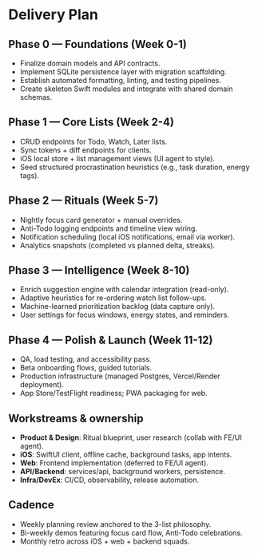 # Delivery Plan

## Phase 0 — Foundations (Week 0-1)
- Finalize domain models and API contracts.
- Implement SQLite persistence layer with migration scaffolding.
- Establish automated formatting, linting, and testing pipelines.
- Create skeleton Swift modules and integrate with shared domain schemas.

## Phase 1 — Core Lists (Week 2-4)
- CRUD endpoints for Todo, Watch, Later lists.
- Sync tokens + diff endpoints for clients.
- iOS local store + list management views (UI agent to style).
- Seed structured procrastination heuristics (e.g., task duration, energy tags).

## Phase 2 — Rituals (Week 5-7)
- Nightly focus card generator + manual overrides.
- Anti-Todo logging endpoints and timeline view wiring.
- Notification scheduling (local iOS notifications, email via worker).
- Analytics snapshots (completed vs planned delta, streaks).

## Phase 3 — Intelligence (Week 8-10)
- Enrich suggestion engine with calendar integration (read-only).
- Adaptive heuristics for re-ordering watch list follow-ups.
- Machine-learned prioritization backlog (data capture only).
- User settings for focus windows, energy states, and reminders.

## Phase 4 — Polish & Launch (Week 11-12)
- QA, load testing, and accessibility pass.
- Beta onboarding flows, guided tutorials.
- Production infrastructure (managed Postgres, Vercel/Render deployment).
- App Store/TestFlight readiness; PWA packaging for web.

## Workstreams & ownership
- **Product & Design**: Ritual blueprint, user research (collab with FE/UI agent).
- **iOS**: SwiftUI client, offline cache, background tasks, app intents.
- **Web**: Frontend implementation (deferred to FE/UI agent).
- **API/Backend**: services/api, background workers, persistence.
- **Infra/DevEx**: CI/CD, observability, release automation.

## Cadence
- Weekly planning review anchored to the 3-list philosophy.
- Bi-weekly demos featuring focus card flow, Anti-Todo celebrations.
- Monthly retro across iOS + web + backend squads.
